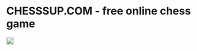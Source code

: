 # CHESSSUP.COM - free online chess game

<div style='display: flex;'>
  <img src="../master/images/knight.png" width='20px' height='20px' />
</div>
